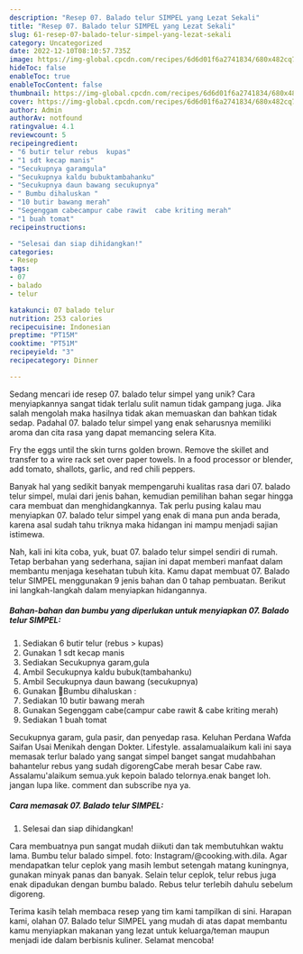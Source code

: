 ```yaml
---
description: "Resep 07. Balado telur SIMPEL yang Lezat Sekali"
title: "Resep 07. Balado telur SIMPEL yang Lezat Sekali"
slug: 61-resep-07-balado-telur-simpel-yang-lezat-sekali
category: Uncategorized
date: 2022-12-10T08:10:57.735Z
image: https://img-global.cpcdn.com/recipes/6d6d01f6a2741834/680x482cq70/07-balado-telur-simpel-foto-resep-utama.jpg
hideToc: false
enableToc: true
enableTocContent: false
thumbnail: https://img-global.cpcdn.com/recipes/6d6d01f6a2741834/680x482cq70/07-balado-telur-simpel-foto-resep-utama.jpg
cover: https://img-global.cpcdn.com/recipes/6d6d01f6a2741834/680x482cq70/07-balado-telur-simpel-foto-resep-utama.jpg
author: Admin
authorAv: notfound
ratingvalue: 4.1
reviewcount: 5
recipeingredient:
- "6 butir telur rebus  kupas"
- "1 sdt kecap manis"
- "Secukupnya garamgula"
- "Secukupnya kaldu bubuktambahanku"
- "Secukupnya daun bawang secukupnya"
- " Bumbu dihaluskan "
- "10 butir bawang merah"
- "Segenggam cabecampur cabe rawit  cabe kriting merah"
- "1 buah tomat"
recipeinstructions:

- "Selesai dan siap dihidangkan!"
categories:
- Resep
tags:
- 07
- balado
- telur

katakunci: 07 balado telur 
nutrition: 253 calories
recipecuisine: Indonesian
preptime: "PT15M"
cooktime: "PT51M"
recipeyield: "3"
recipecategory: Dinner

---
```





Sedang mencari ide resep 07. balado telur simpel yang unik? Cara menyiapkannya sangat tidak terlalu sulit namun tidak gampang juga. Jika salah mengolah maka hasilnya tidak akan memuaskan dan bahkan tidak sedap. Padahal 07. balado telur simpel yang enak seharusnya memiliki aroma dan cita rasa yang dapat memancing selera Kita.





Fry the eggs until the skin turns golden brown. Remove the skillet and transfer to a wire rack set over paper towels. In a food processor or blender, add tomato, shallots, garlic, and red chili peppers.

Banyak hal yang sedikit banyak mempengaruhi kualitas rasa dari 07. balado telur simpel, mulai dari jenis bahan, kemudian pemilihan bahan segar hingga cara membuat dan menghidangkannya. Tak perlu pusing kalau mau menyiapkan 07. balado telur simpel yang enak di mana pun anda berada, karena asal sudah tahu triknya maka hidangan ini mampu menjadi sajian istimewa.






Nah, kali ini kita coba, yuk, buat 07. balado telur simpel sendiri di rumah. Tetap berbahan yang sederhana, sajian ini dapat memberi manfaat dalam membantu menjaga kesehatan tubuh kita. Kamu dapat membuat 07. Balado telur SIMPEL menggunakan 9 jenis bahan dan 0 tahap pembuatan. Berikut ini langkah-langkah dalam menyiapkan hidangannya.

<!--inarticleads1-->

##### Bahan-bahan dan bumbu yang diperlukan untuk menyiapkan 07. Balado telur SIMPEL:

1. Sediakan 6 butir telur (rebus &gt; kupas)
1. Gunakan 1 sdt kecap manis
1. Sediakan Secukupnya garam,gula
1. Ambil Secukupnya kaldu bubuk(tambahanku)
1. Ambil Secukupnya daun bawang (secukupnya)
1. Gunakan  🍅Bumbu dihaluskan :
1. Sediakan 10 butir bawang merah
1. Gunakan Segenggam cabe(campur cabe rawit &amp; cabe kriting merah)
1. Sediakan 1 buah tomat


Secukupnya garam, gula pasir, dan penyedap rasa. Keluhan Perdana Wafda Saifan Usai Menikah dengan Dokter. Lifestyle. assalamualaikum kali ini saya memasak terlur balado yang sangat simpel banget sangat mudahbahan bahantelur rebus yang sudah digorengCabe merah besar Cabe raw. Assalamu&#39;alaikum semua.yuk kepoin balado telornya.enak banget loh. jangan lupa like. comment dan subscribe nya ya. 

<!--inarticleads2-->

##### Cara memasak 07. Balado telur SIMPEL:


1. Selesai dan siap dihidangkan!

Cara membuatnya pun sangat mudah diikuti dan tak membutuhkan waktu lama. Bumbu telur balado simpel. foto: Instagram/@cooking.with.dila. Agar mendapatkan telur ceplok yang masih lembut setengah matang kuningnya, gunakan minyak panas dan banyak. Selain telur ceplok, telur rebus juga enak dipadukan dengan bumbu balado. Rebus telur terlebih dahulu sebelum digoreng. 

Terima kasih telah membaca resep yang tim kami tampilkan di sini. Harapan kami, olahan 07. Balado telur SIMPEL yang mudah di atas dapat membantu kamu menyiapkan makanan yang lezat untuk keluarga/teman maupun menjadi ide dalam berbisnis kuliner. Selamat mencoba!
